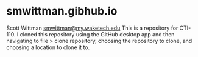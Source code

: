 # smwittman.gibhub.io
Scott Wittman
smwittman@my.waketech.edu
This is a repository for CTI-110.
I cloned this repository using the GitHub desktop app and then navigating to file > clone repository, choosing the repository to clone, and choosing a location to clone it to.